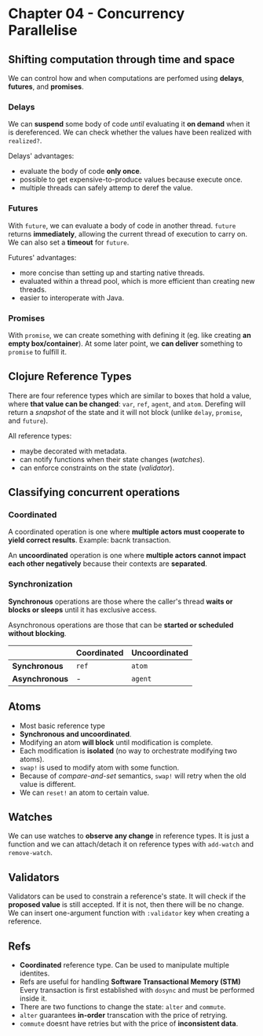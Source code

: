 # Chapter 04 - Concurrency Parallelise

## Shifting computation through time and space

We can control how and when computations are perfomed using **delays**, **futures**, and **promises**.

### Delays

We can **suspend** some body of code *until* evaluating it **on demand** when it is dereferenced. We can check whether the values have been realized with `realized?`.

Delays' advantages:
* evaluate the body of code **only once**.
* possible to get expensive-to-produce values because execute once.
* multiple threads can safely attemp to deref the value.

### Futures

With `future`, we can evaluate a body of code in another thread. `future` returns **immediately**, allowing the current thread of execution to carry on. We can also set a **timeout** for `future`.

Futures' advantages:
* more concise than setting up and starting native threads.
* evaluated within a thread pool, which is more efficient than creating new threads.
* easier to interoperate with Java.

### Promises

With `promise`, we can create something with defining it (eg. like creating **an empty box/container**). At some later point, we **can deliver** something to `promise` to fulfill it.

## Clojure Reference Types

There are four reference types which are similar to boxes that hold a value, where **that value can be changed**: `var`, `ref`, `agent`, and `atom`. Derefing will return a *snapshot* of the state and it will not block (unlike `delay`, `promise`, and `future`).

All reference types:
* maybe decorated with metadata.
* can notify functions when their state changes (*watches*).
* can enforce constraints on the state (*validator*).

## Classifying concurrent operations

### Coordinated
A coordinated operation is one where **multiple actors must cooperate to yield correct results**. Example: bacnk transaction.

An **uncoordinated** operation is one where **multiple actors cannot impact each other negatively** because their contexts are **separated**.

### Synchronization

**Synchronous** operations are those where the caller's thread **waits or blocks or sleeps** until it has exclusive access.

Asynchronous operations are those that can be **started or scheduled without blocking**.

|     | **Coordinated** | **Uncoordinated** |
| --- | --- | --- |
| **Synchronous** | `ref` | `atom` |
| **Asynchronous** | - | `agent` |

## Atoms

* Most basic reference type
* **Synchronous and uncoordinated**.
* Modifying an atom **will block** until modification is complete.
* Each modification is **isolated** (no way to orchestrate modifying two atoms).
* `swap!` is used to modify atom with some function.
* Because of *compare-and-set* semantics, `swap!` will retry when the old value is different.
* We can `reset!` an atom to certain value.

## Watches

We can use watches to **observe any change** in reference types. It is just a function and we can attach/detach it on reference types with `add-watch` and `remove-watch`.

## Validators

Validators can be used to constrain a reference's state. It will check if the **proposed value** is still accepted. If it is not, then there will be no change. We can insert one-argument function with `:validator` key when creating a reference.

## Refs

* **Coordinated** reference type. Can be used to manipulate multiple identites.
* Refs are useful for handling **Software Transactional Memory (STM)** Every transaction is first established with `dosync` and must be performed inside it.
* There are two functions to change the state: `alter` and `commute`.
* `alter` guarantees **in-order** transcation with the price of retrying.
* `commute` doesnt have retries but with the price of **inconsistent data**.
